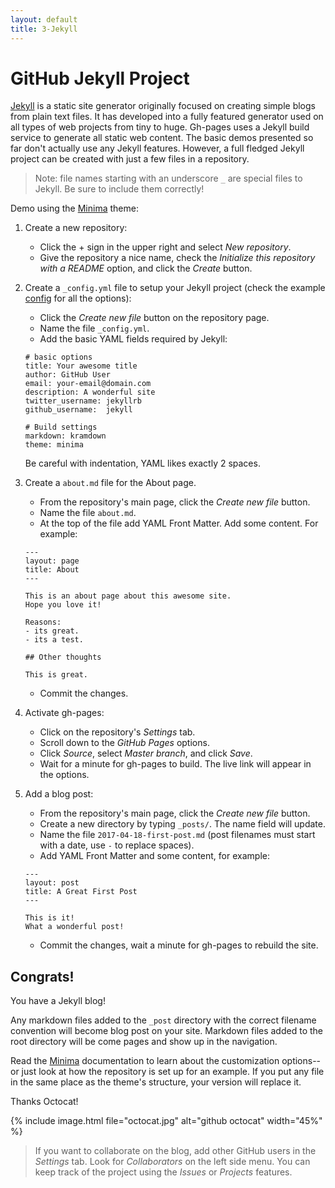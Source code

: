 ```yaml
---
layout: default
title: 3-Jekyll
---
```


# GitHub Jekyll Project

[Jekyll](https://jekyllrb.com/) is a static site generator originally focused on creating simple blogs from plain text files.
It has developed into a fully featured generator used on all types of web projects from tiny to huge.
Gh-pages uses a Jekyll build service to generate all static web content.
The basic demos presented so far don't actually use any Jekyll features.
However, a full fledged Jekyll project can be created with just a few files in a repository.

> Note: file names starting with an underscore `_` are special files to Jekyll. 
> Be sure to include them correctly!

Demo using the [Minima](https://github.com/jekyll/minima) theme:

1. Create a new repository: 
    - Click the + sign in the upper right and select *New repository*. 
    - Give the repository a nice name, check the *Initialize this repository with a README* option, and click the *Create* button.
2. Create a `_config.yml` file to setup your Jekyll project (check the example [config](https://github.com/jekyll/minima/blob/master/_config.yml) for all the options):
    - Click the *Create new file* button on the repository page.
    - Name the file `_config.yml`.
    - Add the basic YAML fields required by Jekyll:

    ```
    # basic options
    title: Your awesome title
    author: GitHub User
    email: your-email@domain.com
    description: A wonderful site
    twitter_username: jekyllrb
    github_username:  jekyll

    # Build settings
    markdown: kramdown
    theme: minima
    ```
    Be careful with indentation, YAML likes exactly 2 spaces.
3. Create a `about.md` file for the About page.
    - From the repository's main page, click the *Create new file* button.
    - Name the file `about.md`.
    - At the top of the file add YAML Front Matter. Add some content. For example:

    ```
    ---
    layout: page
    title: About
    ---

    This is an about page about this awesome site.
    Hope you love it!

    Reasons:
    - its great.
    - its a test.

    ## Other thoughts

    This is great.
    ```
    - Commit the changes.
3. Activate gh-pages:
    - Click on the repository's *Settings* tab.
    - Scroll down to the *GitHub Pages* options.
    - Click *Source*, select *Master branch*, and click *Save*. 
    - Wait for a minute for gh-pages to build. The live link will appear in the options.
4. Add a blog post:
    - From the repository's main page, click the *Create new file* button.
    - Create a new directory by typing `_posts/`. The name field will update.
    - Name the file `2017-04-18-first-post.md` (post filenames must start with a date, use `-` to replace spaces).
    - Add YAML Front Matter and some content, for example:

    ```
    ---
    layout: post
    title: A Great First Post
    ---

    This is it!
    What a wonderful post! 
    ```
    - Commit the changes, wait a minute for gh-pages to rebuild the site.

## Congrats! 

You have a Jekyll blog!

Any markdown files added to the `_post` directory with the correct filename convention will become blog post on your site. 
Markdown files added to the root directory will be come pages and show up in the navigation.

Read the [Minima](https://github.com/jekyll/minima) documentation to learn about the customization options--or just look at how the repository is set up for an example. 
If you put any file in the same place as the theme's structure, your version will replace it. 

Thanks Octocat!

{% include image.html file="octocat.jpg" alt="github octocat" width="45%" %}

> If you want to collaborate on the blog, add other GitHub users in the *Settings* tab. Look for *Collaborators* on the left side menu.
> You can keep track of the project using the *Issues* or *Projects* features.
